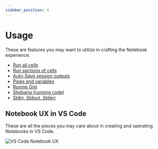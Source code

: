 ```yaml
---
sidebar_position: 4
---
```


# Usage

These are features you may want to utilize in crafting the Notebook experience.

- [Run all cells](/usage/run-all)
- [Run sections of cells](/usage/run-section)
- [Auto-Save session outputs](/usage/auto-save)
- [Pipes and variables](/usage/pipes-variables)
- [Runme Gist](/usage/runme-gist)
- [Shebang (running code)](/usage/shebang)
- [Stdin, Stdout, Stderr](/usage/stdin)

## Notebook UX in VS Code

These are all the pieces you may care about in creating and operating Notebooks in VS Code.

![VS Code Notebook UX](/img/vscode-notebook-ux.png)
